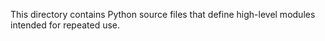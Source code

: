 This directory contains Python source files that define high-level modules intended for repeated use.